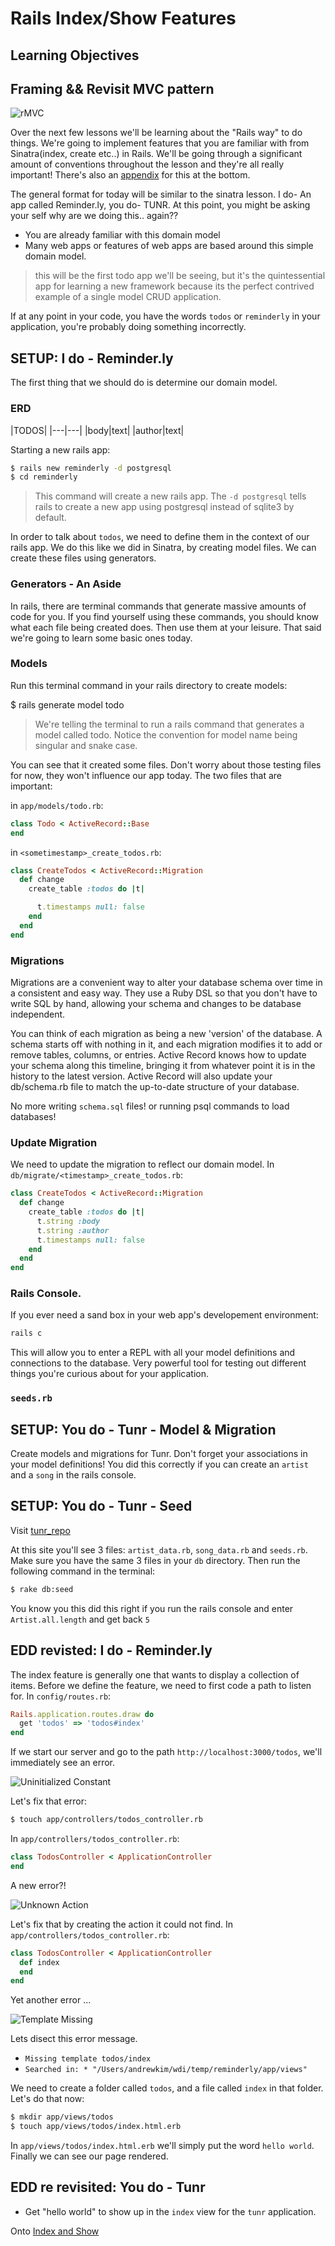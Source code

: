 # Rails Index/Show Features

## Learning Objectives

## Framing && Revisit MVC pattern

![rMVC](http://i.stack.imgur.com/Sf2OQ.png)

Over the next few lessons we'll be learning about the "Rails way" to do things. We're going to implement features that you are familiar with from Sinatra(index, create etc..) in Rails. We'll be going through a significant amount of conventions throughout the lesson and they're all really important! There's also an [appendix]() for this at the bottom.

The general format for today will be similar to the sinatra lesson. I do- An app called Reminder.ly, you do- TUNR. At this point, you might be asking your self why are we doing this.. again??

- You are already familiar with this domain model
- Many web apps or features of web apps are based around this simple domain model.

> this will be the first todo app we'll be seeing, but it's the quintessential app for learning a new framework because its the perfect contrived example of a single model CRUD application.

If at any point in your code, you have the words `todos` or `reminderly` in your application, you're probably doing something incorrectly.

## SETUP: I do - Reminder.ly

The first thing that we should do is determine our domain model.

### ERD
|TODOS|
|---|---|
|body|text|
|author|text|

Starting a new rails app:

```bash
$ rails new reminderly -d postgresql
$ cd reminderly
```

> This command will create a new rails app. The `-d postgresql` tells rails to create a new app using postgresql instead of sqlite3 by default.

In order to talk about `todos`, we need to define them in the context of our rails app. We do this like we did in Sinatra, by creating model files. We can create these files using generators.

### Generators - An Aside

In rails, there are terminal commands that generate massive amounts of code for you. If you find yourself using these commands, you should know what each file being created does. Then use them at your leisure. That said we're going to learn some basic ones today.

### Models

Run this terminal command in your rails directory to create models:

$ rails generate model todo

> We're telling the terminal to run a rails command that generates a model called todo. Notice the convention for model name being singular and snake case.

You can see that it created some files. Don't worry about those testing files for now, they won't influence our app today. The two files that are important:

in `app/models/todo.rb`:

```ruby
class Todo < ActiveRecord::Base
end
```

in `<sometimestamp>_create_todos.rb`:

```ruby
class CreateTodos < ActiveRecord::Migration
  def change
    create_table :todos do |t|

      t.timestamps null: false
    end
  end
end
```

### Migrations

Migrations are a convenient way to alter your database schema over time in a consistent and easy way. They use a Ruby DSL so that you don't have to write SQL by hand, allowing your schema and changes to be database independent.

You can think of each migration as being a new 'version' of the database. A schema starts off with nothing in it, and each migration modifies it to add or remove tables, columns, or entries. Active Record knows how to update your schema along this timeline, bringing it from whatever point it is in the history to the latest version. Active Record will also update your db/schema.rb file to match the up-to-date structure of your database.

No more writing `schema.sql` files! or running psql commands to load databases!

### Update Migration
We need to update the migration to reflect our domain model. In `db/migrate/<timestamp>_create_todos.rb`:

```ruby
class CreateTodos < ActiveRecord::Migration
  def change
    create_table :todos do |t|
      t.string :body
      t.string :author
      t.timestamps null: false
    end
  end
end

```

### Rails Console.
If you ever need a sand box in your web app's developement environment:

```bash
rails c
```

This will allow you to enter a REPL with all your model definitions and connections to the database. Very powerful tool for testing out different things you're curious about for your application.

### `seeds.rb`



## SETUP: You do - Tunr - Model & Migration

Create models and migrations for Tunr. Don't forget your associations in your model definitions! You did this correctly if you can create an `artist` and a `song` in the rails console.

## SETUP: You do - Tunr - Seed

Visit [tunr_repo](https://github.com/ga-wdi-exercises/tunr_rails/tree/solution/db)

At this site you'll see 3 files: `artist_data.rb`, `song_data.rb` and `seeds.rb`. Make sure you have the same 3 files in your `db` directory. Then run the following command in the terminal:

```bash
$ rake db:seed
```

You know you this did this right if you run the rails console and enter `Artist.all.length` and get back `5`

## EDD revisted: I do - Reminder.ly

The index feature is generally one that wants to display a collection of items. Before we define the feature, we need to first code a path to listen for. In `config/routes.rb`:

```ruby
Rails.application.routes.draw do
  get 'todos' => 'todos#index'
end
```

If we start our server and go to the path `http://localhost:3000/todos`, we'll immediately see an error.  

![Uninitialized Constant](images/uninit_controller.png)

Let's fix that error:

```bash
$ touch app/controllers/todos_controller.rb
```

In `app/controllers/todos_controller.rb`:

```ruby
class TodosController < ApplicationController
end
```

A new error?!

![Unknown Action](images/unknown_action.png)

Let's fix that by creating the action it could not find. In `app/controllers/todos_controller.rb`:

```ruby
class TodosController < ApplicationController
  def index
  end
end
```

Yet another error ...

![Template Missing](images/template_missing.png)

Lets disect this error message.

- `Missing template todos/index`
- `Searched in: * "/Users/andrewkim/wdi/temp/reminderly/app/views"`

We need to create a folder called `todos`, and a file called `index` in that folder. Let's do that now:

```bash
$ mkdir app/views/todos
$ touch app/views/todos/index.html.erb
```

In `app/views/todos/index.html.erb` we'll simply put the word `hello world`. Finally we can see our page rendered.

## EDD re revisited: You do - Tunr
- Get "hello world" to show up in the `index` view for the `tunr` application.

Onto [Index and Show](index_show.md)
